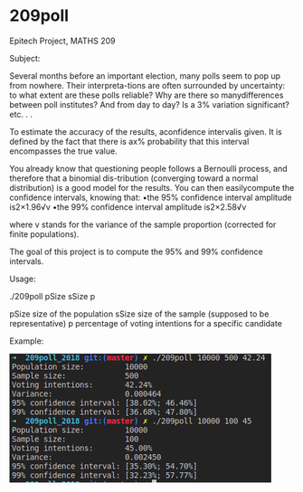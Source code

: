 # 209poll
Epitech Project, MATHS 209

Subject:

Several months before an important election, many polls seem to pop up from nowhere. Their interpreta-tions are often surrounded by uncertainty: to what extent are these polls reliable? Why are there so manydifferences between poll institutes? And from day to day? Is a 3% variation significant? etc. . .

To estimate the accuracy of the results, aconfidence intervalis given. It is defined by the fact that there is ax% probability that this interval encompasses the true value.

You already know that questioning people follows a Bernoulli process, and therefore that a binomial dis-tribution (converging toward a normal distribution) is a good model for the results. You can then easilycompute the confidence intervals, knowing that:
  •the 95% confidence interval amplitude is2×1.96√v
  •the 99% confidence interval amplitude is2×2.58√v
  
where v stands for the variance of the sample proportion (corrected for finite populations).
  
The goal of this project is to compute the 95% and 99% confidence intervals.

Usage:

./209poll pSize sSize p

pSize   size of the population
sSize   size of the sample (supposed to be representative)
p       percentage of voting intentions for a specific candidate

Example:

![alt text](https://github.com/alexandre10044/209poll/blob/master/example.png?raw=true)
